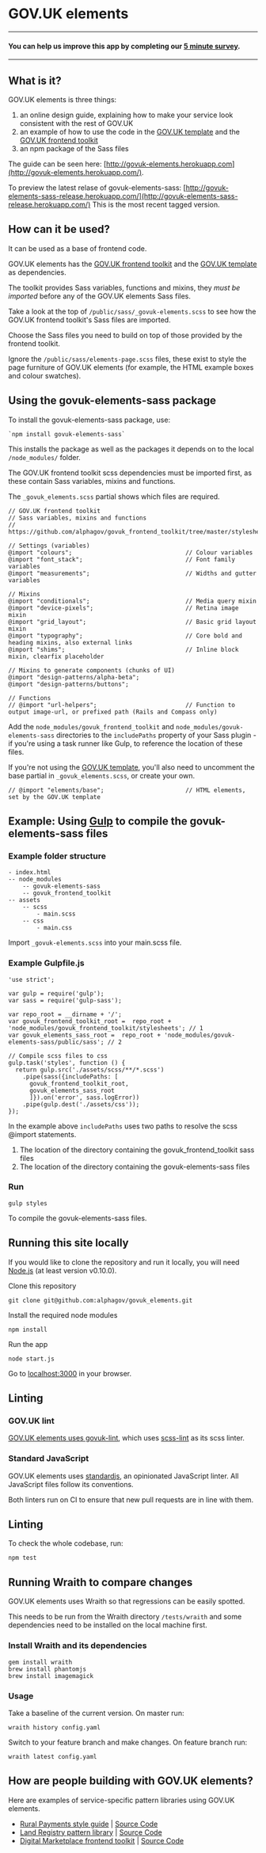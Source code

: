 GOV.UK elements
===============

---

#### You can help us improve this app by completing our [5 minute survey](https://www.surveymonkey.co.uk/r/2MZRS9H).

---

## What is it?

GOV.UK elements is three things:

1. an online design guide, explaining how to make your service look consistent with the rest of GOV.UK
2. an example of how to use the code in the [GOV.UK template](https://github.com/alphagov/govuk_template) and the [GOV.UK frontend toolkit](https://github.com/alphagov/govuk_frontend_toolkit)
3. an npm package of the Sass files

The guide can be seen here: [http://govuk-elements.herokuapp.com](http://govuk-elements.herokuapp.com/).

To preview the latest relase of govuk-elements-sass:
[http://govuk-elements-sass-release.herokuapp.com/](http://govuk-elements-sass-release.herokuapp.com/)
This is the most recent tagged version.

## How can it be used?

It can be used as a base of frontend code.

GOV.UK elements has the [GOV.UK frontend toolkit](https://github.com/alphagov/govuk_frontend_toolkit) and the [GOV.UK template](https://github.com/alphagov/govuk_template) as dependencies.

The toolkit provides Sass variables, functions and mixins, they *must be imported* before any of the GOV.UK elements Sass files.

Take a look at the top of `/public/sass/_govuk-elements.scss` to see how the GOV.UK frontend toolkit's Sass files are imported.

Choose the Sass files you need to build on top of those provided by the frontend toolkit.

Ignore the `/public/sass/elements-page.scss` files, these exist to style the page furniture of GOV.UK elements (for example, the HTML example boxes and colour swatches).


## Using the govuk-elements-sass package

To install the govuk-elements-sass package, use:

    `npm install govuk-elements-sass`

This installs the package as well as the packages it depends on to the local `/node_modules/` folder.

The GOV.UK frontend toolkit scss dependencies must be imported first, as these contain Sass variables, mixins and functions.

The `_govuk_elements.scss` partial shows which files are required.

    // GOV.UK frontend toolkit
    // Sass variables, mixins and functions
    // https://github.com/alphagov/govuk_frontend_toolkit/tree/master/stylesheets

    // Settings (variables)
    @import "colours";                                // Colour variables
    @import "font_stack";                             // Font family variables
    @import "measurements";                           // Widths and gutter variables

    // Mixins
    @import "conditionals";                           // Media query mixin
    @import "device-pixels";                          // Retina image mixin
    @import "grid_layout";                            // Basic grid layout mixin
    @import "typography";                             // Core bold and heading mixins, also external links
    @import "shims";                                  // Inline block mixin, clearfix placeholder

    // Mixins to generate components (chunks of UI)
    @import "design-patterns/alpha-beta";
    @import "design-patterns/buttons";

    // Functions
    // @import "url-helpers";                         // Function to output image-url, or prefixed path (Rails and Compass only)


Add the `node_modules/govuk_frontend_toolkit` and `node_modules/govuk-elements-sass` directories to the `includePaths` property of your Sass plugin - if you're using a task runner like Gulp, to reference the location of these files.

If you're not using the [GOV.UK template](https://github.com/alphagov/govuk_template), you'll also need to uncomment the base partial in `_govuk_elements.scss`, or create your own.

    // @import "elements/base";                       // HTML elements, set by the GOV.UK template


## Example: Using [Gulp](http://gulpjs.com/) to compile the govuk-elements-sass files

### Example folder structure

    - index.html
    -- node_modules
        -- govuk-elements-sass
        -- govuk_frontend_toolkit
    -- assets
        -- scss
            - main.scss
        -- css
            - main.css


Import `_govuk-elements.scss` into your main.scss file.

### Example Gulpfile.js

    'use strict';

    var gulp = require('gulp');
    var sass = require('gulp-sass');

    var repo_root = __dirname + '/';
    var govuk_frontend_toolkit_root =  repo_root + 'node_modules/govuk_frontend_toolkit/stylesheets'; // 1
    var govuk_elements_sass_root =  repo_root + 'node_modules/govuk-elements-sass/public/sass'; // 2

    // Compile scss files to css
    gulp.task('styles', function () {
      return gulp.src('./assets/scss/**/*.scss')
        .pipe(sass({includePaths: [
          govuk_frontend_toolkit_root,
          govuk_elements_sass_root
          ]}).on('error', sass.logError))
        .pipe(gulp.dest('./assets/css'));
    });

In the example above `includePaths` uses two paths to resolve the scss @import statements.

1. The location of the directory containing the govuk_frontend_toolkit sass files
2. The location of the directory containing the govuk-elements-sass files

### Run

    gulp styles

To compile the govuk-elements-sass files.

## Running this site locally

If you would like to clone the repository and run it locally,
you will need [Node.js](http://nodejs.org/) (at least version v0.10.0).

Clone this repository

    git clone git@github.com:alphagov/govuk_elements.git


Install the required node modules

    npm install


Run the app

    node start.js

Go to [localhost:3000](http://localhost:3000) in your browser.


## Linting

### GOV.UK lint
[GOV.UK elements uses govuk-lint](https://github.com/alphagov/govuk-lint#sass), which uses [scss-lint](https://github.com/brigade/scss-lint) as its scss linter.

### Standard JavaScript
GOV.UK elements uses [standardjs](http://standardjs.com/), an opinionated JavaScript linter. All JavaScript files follow its conventions.

Both linters run on CI to ensure that new pull requests are in line with them.

## Linting

To check the whole codebase, run:

    npm test

## Running Wraith to compare changes

GOV.UK elements uses Wraith so that regressions can be easily spotted.

This needs to be run from the Wraith directory `/tests/wraith` and some dependencies need to be installed on the local machine first.

### Install Wraith and its dependencies

    gem install wraith
    brew install phantomjs
    brew install imagemagick

### Usage

Take a baseline of the current version.
On master run:

    wraith history config.yaml


Switch to your feature branch and make changes.
On feature branch run:

    wraith latest config.yaml


## How are people building with GOV.UK elements?

Here are examples of service-specific pattern libraries using GOV.UK elements.

* [Rural Payments style guide](http://rural-payments-styleguide.herokuapp.com) | [Source Code](https://github.com/Defra/rural-payments-styleguide/)
* [Land Registry pattern library](http://land-registry-elements.herokuapp.com) | [Source Code](https://github.com/LandRegistry/land-registry-elements)
* [Digital Marketplace frontend toolkit](http://alphagov.github.io/digitalmarketplace-frontend-toolkit/) | [Source Code](https://github.com/alphagov/digitalmarketplace-frontend-toolkit)
